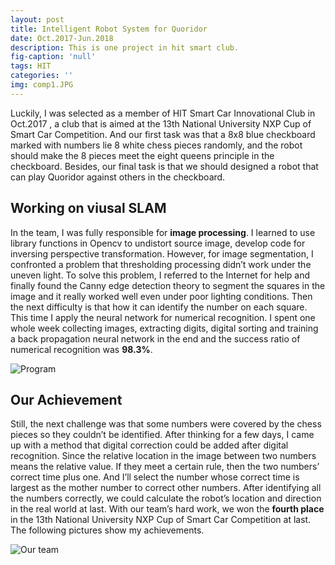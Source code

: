 ```yaml
---
layout: post
title: Intelligent Robot System for Quoridor
date: Oct.2017-Jun.2018
description: This is one project in hit smart club.
fig-caption: 'null'
tags: HIT
categories: ''
img: comp1.JPG
---
```

Luckily, I was selected as a member of HIT Smart Car Innovational Club in Oct.2017 , a club that is aimed at the 13th National University NXP Cup of Smart Car Competition. And our first task was that a 8x8 blue checkboard marked with numbers lie 8 white chess pieces randomly, and the robot should make the 8 pieces meet the eight queens principle in the checkboard. Besides, our final task is that we should designed a robot that can play Quoridor against others in the checkboard. 
## Working on viusal SLAM
In the team, I was fully responsible for __image processing__. I learned to use library functions in Opencv to undistort source image, develop code for inversing perspective transformation. However, for image segmentation, I confronted a problem that thresholding processing didn’t work under the uneven light. To solve this problem, I referred to the Internet for help and finally found the Canny edge detection theory to segment the squares in the image and it really worked well even under poor lighting conditions. Then the next difficulty is that how it can identify the number on each square. This time I apply the neural network for numerical recognition. I spent one whole week collecting images, extracting digits, digital sorting and training a back propagation neural network in the end and the success ratio of numerical recognition was __98.3%__.

![Program]({{site.baseurl}}/assets/img/smart_car_pro.png)

## Our Achievement
Still, the next challenge was that some numbers were covered by the chess pieces so they couldn’t be identified. After thinking for a few days, I came up with a method that digital correction could be added after digital recognition. Since the relative location in the image between two numbers means the relative value. If they meet a certain rule, then the two numbers’ correct time plus one. And I’ll select the number whose correct time is largest as the mother number to correct other numbers. After identifying all the numbers correctly, we could calculate the robot’s location and direction in the real world at last. With our team’s hard work, we won the __fourth place__ in the 13th National University NXP Cup of Smart Car Competition at last. The following pictures show my achievements.

![Our team]({{site.baseurl}}/assets/img/we_quoridor.JPG)